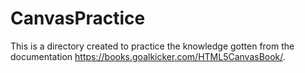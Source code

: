 # CanvasPractice
This is a directory created to practice the knowledge gotten from the documentation https://books.goalkicker.com/HTML5CanvasBook/.
